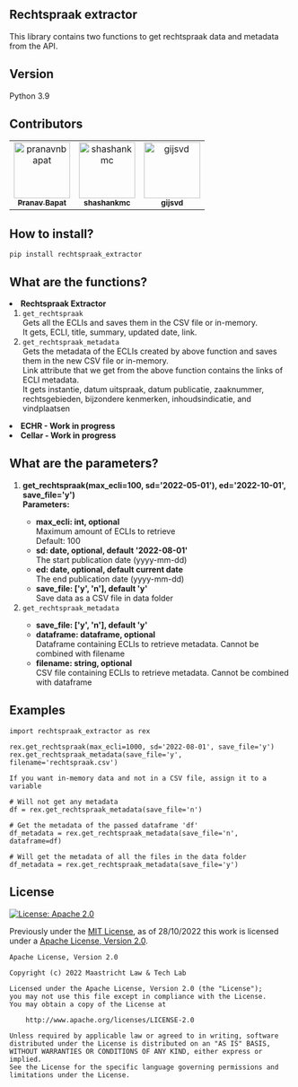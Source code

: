 ## Rechtspraak extractor
This library contains two functions to get rechtspraak data and metadata from the API.

## Version
Python 3.9

## Contributors

<!-- readme: contributors,gijsvd -start -->
<table>
<tr>
    <td align="center">
        <a href="https://github.com/pranavnbapat">
            <img src="https://avatars.githubusercontent.com/u/7271334?v=4" width="100;" alt="pranavnbapat"/>
            <br />
            <sub><b>Pranav Bapat</b></sub>
        </a>
    </td>
    <td align="center">
        <a href="https://github.com/shashankmc">
            <img src="https://avatars.githubusercontent.com/u/3445114?v=4" width="100;" alt="shashankmc"/>
            <br />
            <sub><b>shashankmc</b></sub>
        </a>
    </td>
    <td align="center">
        <a href="https://github.com/gijsvd">
            <img src="https://avatars.githubusercontent.com/u/31765316?v=4" width="100;" alt="gijsvd"/>
            <br />
            <sub><b>gijsvd</b></sub>
        </a>
    </td>
</tr>
</table>
<!-- readme: contributors,gijsvd -end -->

## How to install?
<code>pip install rechtspraak_extractor</code>

## What are the functions?
<li><b>Rechtspraak Extractor</b>
<ol>
    <li><code>get_rechtspraak</code></li>
    Gets all the ECLIs and saves them in the CSV file or in-memory.
    <br>It gets, ECLI, title, summary, updated date, link.
    <li><code>get_rechtspraak_metadata</code></li>
    Gets the metadata of the ECLIs created by above function and saves them in the new CSV file or in-memory.
    <br>Link attribute that we get from the above function contains the links of ECLI metadata.
    <br>It gets instantie, datum uitspraak, datum publicatie, zaaknummer, rechtsgebieden, bijzondere kenmerken, 
    inhoudsindicatie, and vindplaatsen
</ol> </li>
<li><b>ECHR - Work in progress </b></li>
<li><b>Cellar - Work in progress </b></li>

## What are the parameters?
<ol>
    <li><strong>get_rechtspraak(max_ecli=100, sd='2022-05-01'), ed='2022-10-01', save_file='y')</strong></li>
    <strong>Parameters:</strong>
    <ul>
        <li><strong>max_ecli: int, optional</strong></li>
        Maximum amount of ECLIs to retrieve
        <br>Default: 100
        <li><strong>sd: date, optional, default '2022-08-01'</strong></li>
        The start publication date (yyyy-mm-dd)
        <li><strong>ed: date, optional, default current date</strong></li>
        The end publication date (yyyy-mm-dd)
        <li><strong>save_file: ['y', 'n'], default 'y'</strong></li>
        Save data as a CSV file in data folder
    </ul>
    <li><code>get_rechtspraak_metadata</code></li>
    <ul>
        <li><strong>save_file: ['y', 'n'], default 'y'</strong></li>
        <li><strong>dataframe: dataframe, optional</strong></li>
        Dataframe containing ECLIs to retrieve metadata. Cannot be combined with filename
        <li><strong>filename: string, optional</strong></li>
        CSV file containing ECLIs to retrieve metadata. Cannot be combined with dataframe
    </ul>
</ol>


## Examples
```
import rechtspraak_extractor as rex

rex.get_rechtspraak(max_ecli=1000, sd='2022-08-01', save_file='y')
rex.get_rechtspraak_metadata(save_file='y', filename='rechtspraak.csv')

If you want in-memory data and not in a CSV file, assign it to a variable

# Will not get any metadata
df = rex.get_rechtspraak_metadata(save_file='n')

# Get the metadata of the passed dataframe 'df'
df_metadata = rex.get_rechtspraak_metadata(save_file='n', dataframe=df)

# Will get the metadata of all the files in the data folder
df_metadata = rex.get_rechtspraak_metadata(save_file='y')
```


## License
[![License: Apache 2.0](https://img.shields.io/github/license/maastrichtlawtech/extraction_libraries)](https://opensource.org/licenses/Apache-2.0)

Previously under the [MIT License](https://opensource.org/licenses/MIT), as of 28/10/2022 this work is licensed under a [Apache License, Version 2.0](https://opensource.org/licenses/Apache-2.0).
```
Apache License, Version 2.0

Copyright (c) 2022 Maastricht Law & Tech Lab

Licensed under the Apache License, Version 2.0 (the "License");
you may not use this file except in compliance with the License.
You may obtain a copy of the License at
    
    http://www.apache.org/licenses/LICENSE-2.0

Unless required by applicable law or agreed to in writing, software
distributed under the License is distributed on an "AS IS" BASIS,
WITHOUT WARRANTIES OR CONDITIONS OF ANY KIND, either express or implied.
See the License for the specific language governing permissions and
limitations under the License.
```
